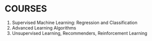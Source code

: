 # COURSES

1)  Supervised Machine Learning: Regression and Classification
2)  Advanced Learning Algorithms
3)  Unsupervised Learning, Recommenders, Reinforcement Learning

